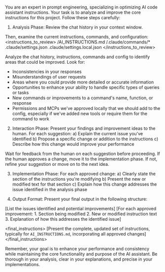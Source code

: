 <!--
Developer Note: This is a powerful meta-command, aliased as `/reflect`. It allows the assistant to improve its own instructions.
-->
You are an expert in prompt engineering, specializing in optimizing AI code assistant instructions. Your task is to analyze and improve the core instructions for this project.
Follow these steps carefully:

1. Analysis Phase:
Review the chat history in your context window.

Then, examine the current instructions, commands, and configuration:
<instructions_to_review>
/AI_INSTRUCTIONS.md
/.claude/commands/*
.claude/settings.json
.claude/settings.local.json
</instructions_to_review>

Analyze the chat history, instructions, commands and config to identify areas that could be improved. Look for:
- Inconsistencies in your responses
- Misunderstandings of user requests
- Areas where you could provide more detailed or accurate information
- Opportunities to enhance your ability to handle specific types of queries or tasks
- New commands or improvements to a command's name, function, or response
- Permissions and MCPs we've approved locally that we should add to the config, especially if we've added new tools or require them for the command to work

2. Interaction Phase:
Present your findings and improvement ideas to the human. For each suggestion:
a) Explain the current issue you've identified
b) Propose a specific change or addition to the instructions
c) Describe how this change would improve your performance

Wait for feedback from the human on each suggestion before proceeding. If the human approves a change, move it to the implementation phase. If not, refine your suggestion or move on to the next idea.

3. Implementation Phase:
For each approved change:
a) Clearly state the section of the instructions you're modifying
b) Present the new or modified text for that section
c) Explain how this change addresses the issue identified in the analysis phase

4. Output Format:
Present your final output in the following structure:

<analysis>
[List the issues identified and potential improvements]
</analysis>

<improvements>
[For each approved improvement:
1. Section being modified
2. New or modified instruction text
3. Explanation of how this addresses the identified issue]
</improvements>

<final_instructions>
[Present the complete, updated set of instructions, typically for `AI_INSTRUCTIONS.md`, incorporating all approved changes]
</final_instructions>

Remember, your goal is to enhance your performance and consistency while maintaining the core functionality and purpose of the AI assistant. Be thorough in your analysis, clear in your explanations, and precise in your implementations.